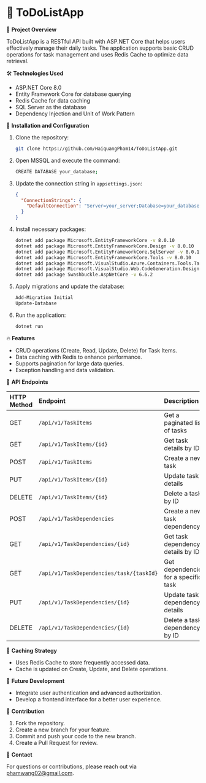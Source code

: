 # 📒 ToDoListApp

🌟 **Project Overview**

ToDoListApp is a RESTful API built with ASP.NET Core that helps users effectively manage their daily tasks. The application supports basic CRUD operations for task management and uses Redis Cache to optimize data retrieval.

🛠️ **Technologies Used**

* ASP.NET Core 8.0
* Entity Framework Core for database querying
* Redis Cache for data caching
* SQL Server as the database
* Dependency Injection and Unit of Work Pattern

🔧 **Installation and Configuration**

1.  Clone the repository:
    ```bash
    git clone https://github.com/HaiquangPham14/ToDoListApp.git
    ```
2. Open MSSQL and execute the command:
    ```bash
    CREATE DATABASE your_database;
    ```
3.  Update the connection string in `appsettings.json`:
    ```json
    {
      "ConnectionStrings": {
        "DefaultConnection": "Server=your_server;Database=your_database;User Id=your_user;Password=your_password;"
      }
    }
    ```
4.  Install necessary packages:
    ```bash
    dotnet add package Microsoft.EntityFrameworkCore -v 8.0.10
    dotnet add package Microsoft.EntityFrameworkCore.Design -v 8.0.10
    dotnet add package Microsoft.EntityFrameworkCore.SqlServer -v 8.0.10
    dotnet add package Microsoft.EntityFrameworkCore.Tools -v 8.0.10
    dotnet add package Microsoft.VisualStudio.Azure.Containers.Tools.Targets -v 1.21.0
    dotnet add package Microsoft.VisualStudio.Web.CodeGeneration.Design -v 8.0.7
    dotnet add package Swashbuckle.AspNetCore -v 6.6.2
    ```
5.  Apply migrations and update the database:
    ```bash
    Add-Migration Initial
    Update-Database
    ```
6.  Run the application:
    ```bash
    dotnet run
    ```

🔥 **Features**

* CRUD operations (Create, Read, Update, Delete) for Task Items.
* Data caching with Redis to enhance performance.
* Supports pagination for large data queries.
* Exception handling and data validation.

📄 **API Endpoints**

| HTTP Method | Endpoint                     | Description                                  |
| :---------- | :--------------------------- | :------------------------------------------- |
| GET         | `/api/v1/TaskItems`          | Get a paginated list of tasks                |
| GET         | `/api/v1/TaskItems/{id}`     | Get task details by ID                       |
| POST        | `/api/v1/TaskItems`          | Create a new task                            |
| PUT         | `/api/v1/TaskItems/{id}`     | Update task details                          |
| DELETE      | `/api/v1/TaskItems/{id}`     | Delete a task by ID                          |
| POST        | `/api/v1/TaskDependencies`     | Create a new task dependency                 |
| GET         | `/api/v1/TaskDependencies/{id}` | Get task dependency details by ID            |
| GET         | `/api/v1/TaskDependencies/task/{taskId}` | Get dependencies for a specific task        |
| PUT         | `/api/v1/TaskDependencies/{id}` | Update task dependency details               |
| DELETE      | `/api/v1/TaskDependencies/{id}` | Delete a task dependency by ID               |

🔎 **Caching Strategy**

* Uses Redis Cache to store frequently accessed data.
* Cache is updated on Create, Update, and Delete operations.

🚀 **Future Development**

* Integrate user authentication and advanced authorization.
* Develop a frontend interface for a better user experience.
  
🤝 **Contribution**

1.  Fork the repository.
2.  Create a new branch for your feature.
3.  Commit and push your code to the new branch.
4.  Create a Pull Request for review.

📧 **Contact**

For questions or contributions, please reach out via phamwang02@gmail.com.
